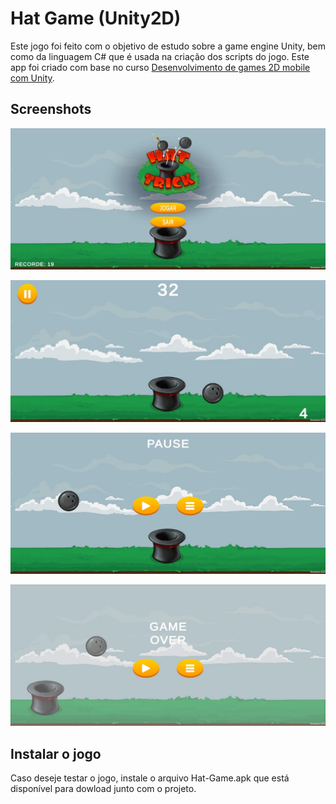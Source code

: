 # **Hat Game (Unity2D)**

Este jogo foi feito com o objetivo de estudo sobre a game engine Unity, bem como da linguagem C# que é usada na criação dos scripts do jogo.
Este app foi criado com base no curso [Desenvolvimento de games 2D mobile com Unity](https://www.udemy.com/course/desenvolvimento-de-games-2d-mobile-com-unity/).

## **Screenshots**

![](./ImagesReadme\MainMenu.jpeg)

![](.\ImagesReadme\Game.jpeg)

![](./ImagesReadme\Pause.jpeg)

![](./ImagesReadme\GameOver.jpeg)

## Instalar o jogo

Caso deseje testar o jogo, instale o arquivo Hat-Game.apk que está disponível para dowload junto com o projeto.